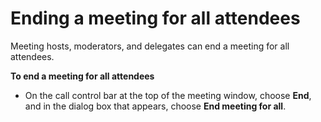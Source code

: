 # Ending a meeting for all attendees<a name="end-mtg-for-all"></a>

Meeting hosts, moderators, and delegates can end a meeting for all attendees\.

**To end a meeting for all attendees**
+ On the call control bar at the top of the meeting window, choose **End**, and in the dialog box that appears, choose **End meeting for all**\.